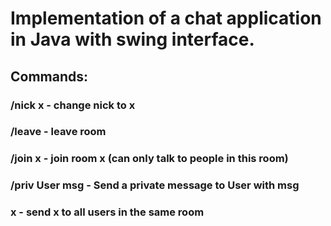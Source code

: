 # Implementation of a chat application in Java with swing interface.

## Commands:
### /nick x - change nick to x
### /leave - leave room
### /join x - join room x (can only talk to people in this room)
### /priv User msg - Send a private message to User with msg
### x - send x to all users in the same room
